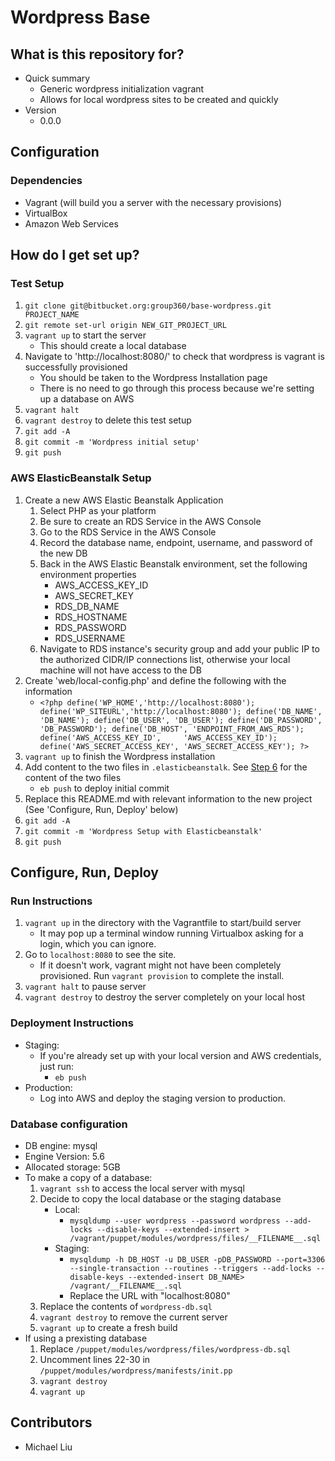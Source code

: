 # Wordpress Base #


## What is this repository for? ##
* Quick summary
    * Generic wordpress initialization vagrant
    * Allows for local wordpress sites to be created and quickly
* Version
    * 0.0.0

## Configuration ##
### Dependencies ###
* Vagrant (will build you a server with the necessary provisions)
* VirtualBox
* Amazon Web Services

## How do I get set up? ##

### Test Setup ###
1. `git clone git@bitbucket.org:group360/base-wordpress.git PROJECT_NAME`
2. `git remote set-url origin NEW_GIT_PROJECT_URL`
3. `vagrant up` to start the server
    * This should create a local database
4. Navigate to 'http://localhost:8080/' to check that wordpress is vagrant is successfully provisioned
    * You should be taken to the Wordpress Installation page
    * There is no need to go through this process because we're setting up a database on AWS
5. `vagrant halt`
6. `vagrant destroy` to delete this test setup
7. `git add -A`
8. `git commit -m 'Wordpress initial setup'`
9. `git push`

### AWS ElasticBeanstalk Setup ###
1. Create a new AWS Elastic Beanstalk Application
    1. Select PHP as your platform
    2. Be sure to create an RDS Service in the AWS Console
    3. Go to the RDS Service in the AWS Console
    4. Record the database name, endpoint, username, and password of the new DB
    5. Back in the AWS Elastic Beanstalk environment, set the following environment properties
        * AWS_ACCESS_KEY_ID
        * AWS_SECRET_KEY
        * RDS_DB_NAME
        * RDS_HOSTNAME
        * RDS_PASSWORD
        * RDS_USERNAME
    6. Navigate to RDS instance's security group and add your public IP to the authorized CIDR/IP connections list, otherwise your local machine will not have access to the DB
2. Create 'web/local-config.php' and define the following with the information
    * `<?php
          define('WP_HOME','http://localhost:8080');
          define('WP_SITEURL','http://localhost:8080');
          define('DB_NAME', 'DB_NAME');
          define('DB_USER', 'DB_USER');
          define('DB_PASSWORD', 'DB_PASSWORD');
          define('DB_HOST', 'ENDPOINT_FROM_AWS_RDS');
          define('AWS_ACCESS_KEY_ID',     'AWS_ACCESS_KEY_ID');
          define('AWS_SECRET_ACCESS_KEY', 'AWS_SECRET_ACCESS_KEY');
      ?>`
3. `vagrant up` to finish the Wordpress installation
4. Add content to the two files in `.elasticbeanstalk`. See [Step 6](https://www.otreva.com/blog/deploying-wordpress-amazon-web-services-aws-ec2-rds-via-elasticbeanstalk/) for the content of the two files
    * `eb push` to deploy initial commit
5. Replace this README.md with relevant information to the new project (See 'Configure, Run, Deploy' below)
6. `git add -A`
7. `git commit -m 'Wordpress Setup with Elasticbeanstalk'`
8. `git push`

## Configure, Run, Deploy
### Run Instructions
1. `vagrant up` in the directory with the Vagrantfile to start/build server
    * It may pop up a terminal window running Virtualbox asking for a login, which you can ignore.
2. Go to `localhost:8080` to see the site.
    * If it doesn't work, vagrant might not have been completely provisioned. Run `vagrant provision` to complete the install.
3. `vagrant halt` to pause server
4. `vagrant destroy` to destroy the server completely on your local host


### Deployment Instructions
* Staging:
    * If you're already set up with your local version and AWS credentials, just run:
        * `eb push`
* Production:
    * Log into AWS and deploy the staging version to production.


### Database configuration
* DB engine: mysql
* Engine Version: 5.6
* Allocated storage: 5GB
* To make a copy of a database:
    1. `vagrant ssh` to access the local server with mysql
    2. Decide to copy the local database or the staging database
        * Local:
            * `mysqldump --user wordpress --password wordpress --add-locks --disable-keys --extended-insert > /vagrant/puppet/modules/wordpress/files/__FILENAME__.sql`
        * Staging:
            * `mysqldump -h DB_HOST -u DB_USER -pDB_PASSWORD --port=3306 --single-transaction --routines --triggers --add-locks --disable-keys --extended-insert DB_NAME> /vagrant/__FILENAME__.sql`
            * Replace the URL with "localhost:8080"
    3. Replace the contents of `wordpress-db.sql`
    4. `vagrant destroy` to remove the current server
    5. `vagrant up` to create a fresh build
* If using a prexisting database
    1. Replace `/puppet/modules/wordpress/files/wordpress-db.sql`
    2. Uncomment lines 22-30 in `/puppet/modules/wordpress/manifests/init.pp`
    3. `vagrant destroy`
    4. `vagrant up`

## Contributors
* Michael Liu

